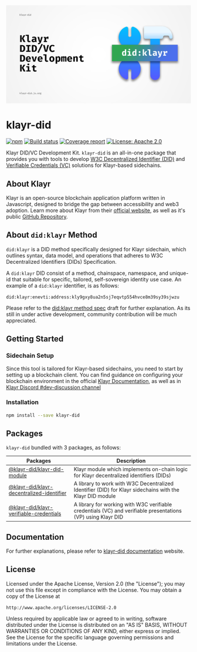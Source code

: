 ![Header](https://raw.githubusercontent.com/aldhosutra/klayr-did/HEAD/static/klayr-did-header.jpg)

# klayr-did

[![npm](https://img.shields.io/npm/v/klayr-did)](https://npmjs.com/package/klayr-did)
[![Build status](https://img.shields.io/github/actions/workflow/status/aldhosutra/klayr-did/codecov.yml?branch=main)](https://github.com/aldhosutra/klayr-did/actions)
[![Coverage report](https://codecov.io/gh/aldhosutra/klayr-did/branch/main/graph/badge.svg?flag=klayr-did&precision=2)](https://app.codecov.io/gh/aldhosutra/klayr-did)
[![License: Apache 2.0](https://img.shields.io/github/license/aldhosutra/klayr-did?color=green)](http://www.apache.org/licenses/LICENSE-2.0)

Klayr DID/VC Development Kit. `klayr-did` is an all-in-one package that provides you with tools to develop [W3C Decentralized Identifier (DID)](https://www.w3.org/TR/did-core/) and [Verifiable Credentials (VC)](https://www.w3.org/TR/vc-data-model/) solutions for Klayr-based sidechains.

## About Klayr

Klayr is an open-source blockchain application platform written in Javascript, designed to bridge the gap between accessibility and web3 adoption. Learn more about Klayr from their [official website](https://klayr.xyz), as well as it's public [GitHub Repository](https://github.com/KlayrHQ).

## About `did:klayr` Method

`did:klayr` is a DID method specifically designed for Klayr sidechain, which outlines syntax, data model, and operations that adheres to W3C Decentralized Identifiers (DIDs) Specification.

A `did:klayr` DID consist of a method, chainspace, namespace, and unique-id that suitable for specific, tailored, self-sovereign identity use case. An example of a `did:klayr` identifier, is as follows:

```abnf
did:klayr:enevti:address:kly9gxy8ua2n5sj7eqvtp554hvce8m39sy39sjwzu
```

Please refer to the [did:klayr method spec](https://github.com/aldhosutra/klayr-did/blob/main/packages/klayr-did-module/docs/did-method-spec.md) draft for further explanation. As its still in under active development, community contribution will be much appreciated.

## Getting Started

### Sidechain Setup

Since this tool is tailored for Klayr-based sidechains, you need to start by setting up a blockchain client. You can find guidance on configuring your blockchain environment in the official [Klayr Documentation](https://klayr.xyz/documentation/build-blockchain/index.html), as well as in [Klayr Discord #dev-discussion channel](https://klayr.chat/)

### Installation

```sh
npm install --save klayr-did
```

## Packages

`klayr-did` bundled with 3 packages, as follows:

| Packages                                                                                                         | Description                                                                                                  |
| ---------------------------------------------------------------------------------------------------------------- | ------------------------------------------------------------------------------------------------------------ |
| [@klayr-did/klayr-did-module](https://npmjs.com/package/@klayr-did/klayr-did-module)                             | Klayr module which implements on-chain logic for Klayr decentralized identifiers (DIDs)                      |
| [@klayr-did/klayr-decentralized-identifier](https://npmjs.com/package/@klayr-did/klayr-decentralized-identifier) | A library to work with W3C Decentralized Identifier (DID) for Klayr sidechains with the Klayr DID module     |
| [@klayr-did/klayr-verifiable-credentials](https://npmjs.com/package/@klayr-did/klayr-verifiable-credentials)     | A library for working with W3C verifiable credentials (VC) and verifiable presentations (VP) using Klayr DID |

## Documentation

For further explanations, please refer to [klayr-did documentation](https://klayr-did.js.org) website.

## License

Licensed under the Apache License, Version 2.0 (the "License");
you may not use this file except in compliance with the License.
You may obtain a copy of the License at

    http://www.apache.org/licenses/LICENSE-2.0

Unless required by applicable law or agreed to in writing, software
distributed under the License is distributed on an "AS IS" BASIS,
WITHOUT WARRANTIES OR CONDITIONS OF ANY KIND, either express or implied.
See the License for the specific language governing permissions and
limitations under the License.
